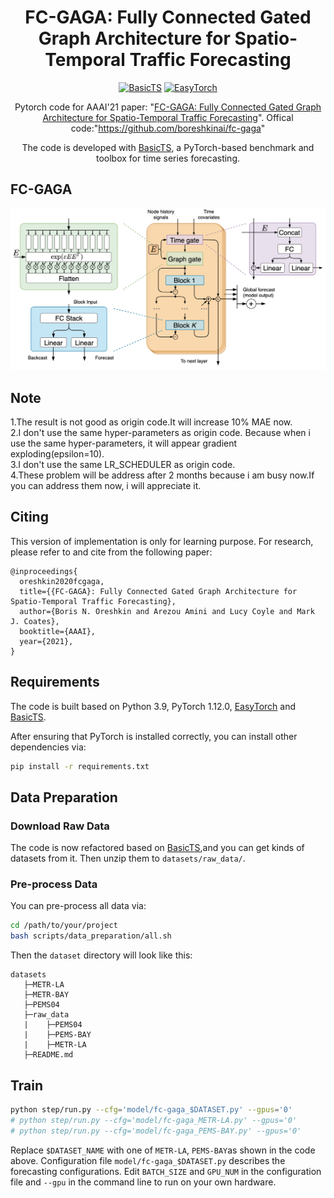 # <div align="center"> FC-GAGA: Fully Connected Gated Graph Architecture for Spatio-Temporal Traffic Forecasting </div>

<div align="center">

[![BasicTS](https://img.shields.io/badge/Developing%20with-BasicTS-blue)](https://github.com/zezhishao/BasicTS)
[![EasyTorch](https://img.shields.io/badge/Developing%20with-EasyTorch-2077ff.svg)](https://github.com/cnstark/easytorch)

Pytorch code for AAAI'21 paper: "[FC-GAGA: Fully Connected Gated Graph Architecture for Spatio-Temporal Traffic Forecasting](https://arxiv.org/abs/2007.15531)".
Offical code:"https://github.com/boreshkinai/fc-gaga"

The code is developed with [BasicTS](https://github.com/zezhishao/BasicTS), a PyTorch-based benchmark and toolbox for time series forecasting.
</div>

## FC-GAGA

![FC-GAGA](fig/model.png "FC-GAGA")

## Note
1.The result is not good as origin code.It will increase 10% MAE now.  
2.I don't use the same hyper-parameters as origin code. Because when i use the same hyper-parameters, it will appear gradient exploding(epsilon=10).   
3.I don't use the same LR_SCHEDULER as origin code.  
4.These problem will be address after 2 months because i am busy now.If
you can address them now, i will appreciate it.

## Citing

This version of implementation is only for learning purpose. For research, please refer to and cite from the following paper:

```
@inproceedings{
  oreshkin2020fcgaga,
  title={{FC-GAGA}: Fully Connected Gated Graph Architecture for Spatio-Temporal Traffic Forecasting},
  author={Boris N. Oreshkin and Arezou Amini and Lucy Coyle and Mark J. Coates},
  booktitle={AAAI},
  year={2021},
}
```

##  Requirements

The code is built based on Python 3.9, PyTorch 1.12.0,  [EasyTorch](https://github.com/cnstark/easytorch) and [BasicTS](https://github.com/zezhishao/BasicTS).

After ensuring that PyTorch is installed correctly, you can install other dependencies via:

```bash
pip install -r requirements.txt
```

##  Data Preparation

### **Download Raw Data**

The code is now refactored based on [BasicTS](https://github.com/zezhishao/BasicTS),and you can get kinds of datasets from it. Then  unzip them to `datasets/raw_data/`.

### **Pre-process Data**

You can pre-process all data via:

```bash
cd /path/to/your/project
bash scripts/data_preparation/all.sh
```

Then the `dataset` directory will look like this:

```text
datasets
   ├─METR-LA
   ├─METR-BAY
   ├─PEMS04
   ├─raw_data
   |    ├─PEMS04
   |    ├─PEMS-BAY
   |    ├─METR-LA
   ├─README.md
```

##  Train

```bash
python step/run.py --cfg='model/fc-gaga_$DATASET.py' --gpus='0'
# python step/run.py --cfg='model/fc-gaga_METR-LA.py' --gpus='0'
# python step/run.py --cfg='model/fc-gaga_PEMS-BAY.py' --gpus='0'
```

Replace `$DATASET_NAME` with one of `METR-LA`, `PEMS-BAY`as shown in the code above. 
Configuration file `model/fc-gaga_$DATASET.py` describes the forecasting configurations.
Edit `BATCH_SIZE` and `GPU_NUM` in the configuration file and `--gpu` in the command line to run on your own hardware.

